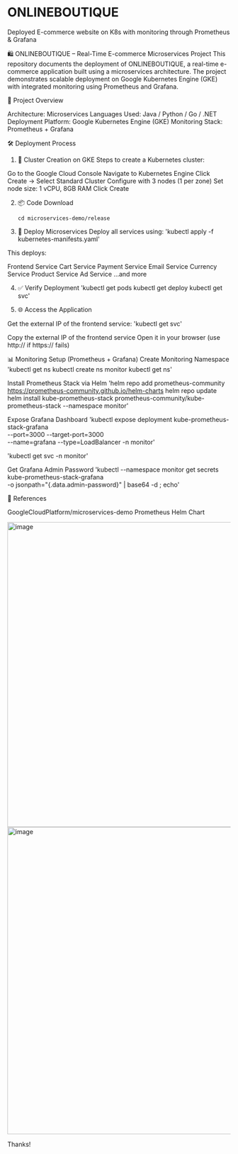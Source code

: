 # ONLINEBOUTIQUE
Deployed E-commerce website on K8s with monitoring through  Prometheus &amp; Grafana

🛍️ ONLINEBOUTIQUE – Real-Time E-commerce Microservices Project
This repository documents the deployment of ONLINEBOUTIQUE, a real-time e-commerce application built using a microservices architecture. The project demonstrates scalable deployment on Google Kubernetes Engine (GKE) with integrated monitoring using Prometheus and Grafana.

🚀 Project Overview

Architecture: Microservices
Languages Used: Java / Python / Go / .NET
Deployment Platform: Google Kubernetes Engine (GKE)
Monitoring Stack: Prometheus + Grafana


🛠️ Deployment Process
1. 🔧 Cluster Creation on GKE
Steps to create a Kubernetes cluster:

Go to the Google Cloud Console
Navigate to Kubernetes Engine
Click Create → Select Standard Cluster
Configure with 3 nodes (1 per zone)
Set node size: 1 vCPU, 8GB RAM
Click Create


2. 📦 Code Download
   ```git clone https://github.com/GoogleCloudPlatform/microservices-demo.git
   cd microservices-demo/release

3. 🚢 Deploy Microservices
Deploy all services using:
   'kubectl apply -f kubernetes-manifests.yaml'

This deploys:

Frontend Service
Cart Service
Payment Service
Email Service
Currency Service
Product Service
Ad Service
...and more


4. ✅ Verify Deployment
   'kubectl get pods
   kubectl get deploy
   kubectl get svc'

5. 🌐 Access the Application

Get the external IP of the frontend service:
   'kubectl get svc'

Copy the external IP of the frontend service
Open it in your browser (use http:// if https:// fails)

📊 Monitoring Setup (Prometheus + Grafana)
Create Monitoring Namespace
   'kubectl get ns
   kubectl create ns monitor
   kubectl get ns'

Install Prometheus Stack via Helm
   'helm repo add prometheus-community https://prometheus-community.github.io/helm-charts
   helm repo update
   helm install kube-prometheus-stack prometheus-community/kube-prometheus-stack --namespace monitor'

Expose Grafana Dashboard
   'kubectl expose deployment kube-prometheus-stack-grafana \
   --port=3000 --target-port=3000 \
   --name=grafana --type=LoadBalancer -n monitor'

   'kubectl get svc -n monitor'

Get Grafana Admin Password
   'kubectl --namespace monitor get secrets kube-prometheus-stack-grafana \
  -o jsonpath="{.data.admin-password}" | base64 -d ; echo'

📎 References

GoogleCloudPlatform/microservices-demo
Prometheus Helm Chart

<img width="1360" height="688" alt="image" src="https://github.com/user-attachments/assets/021a64d8-4557-4f10-ba63-52cfeb906ba3" />

<img width="1360" height="693" alt="image" src="https://github.com/user-attachments/assets/341c27d9-66d7-45f0-a653-00c1e33db725" />

Thanks!
